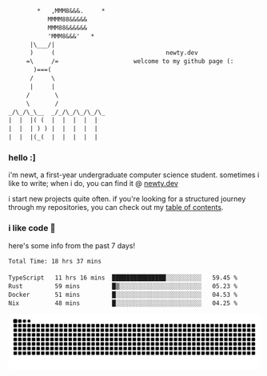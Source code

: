 ```txt
        *   ,MMM8&&&.     *
           MMMM88&&&&&
           MMM88&&&&&&
           'MMM8&&&'   *
      |\___/|
      )     (                               newty.dev
     =\     /=                     welcome to my github page (:
       )===(
      /     \
      |     |
     /       \
     \       /
_/\_/\_\__  _/_/\_/\_/\_/\_
|  |  |( (  |  |  |  |  |
|  |  | ) ) |  |  |  |  |
|  |  |(_(  |  |  |  |  |
```

### hello :]

i'm newt, a first-year undergraduate computer science student. sometimes i like to write; when i do, you can find it @ [newty.dev](https://newty.dev)

i start new projects quite often. if you're looking for a structured journey through my repositories, you can check out my [table of contents](https://github.com/isitreallyalive/toc).

### i like code 🦊

here's some info from the past 7 days!

<!--START_SECTION:waka-->

```txt
Total Time: 18 hrs 37 mins

TypeScript   11 hrs 16 mins  ███████████████░░░░░░░░░░   59.45 %
Rust         59 mins         █▒░░░░░░░░░░░░░░░░░░░░░░░   05.23 %
Docker       51 mins         █░░░░░░░░░░░░░░░░░░░░░░░░   04.53 %
Nix          48 mins         █░░░░░░░░░░░░░░░░░░░░░░░░   04.25 %
```

<!--END_SECTION:waka-->

![snake commit graph](https://raw.githubusercontent.com/isitreallyalive/isitreallyalive/refs/heads/snake/ctp-mocha-mauve.svg)

